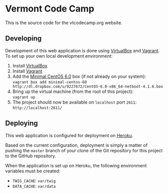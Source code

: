 # Vermont Code Camp

This is the source code for the vtcodecamp.org website.

## Developing

Development of this web application is done using [VirtualBox](https://www.virtualbox.org/) 
and [Vagrant](http://vagrantup.com/). To set up your own local development environment:

1. Install [VirtualBox](https://www.virtualbox.org/)
2. Install [Vagrant](http://vagrantup.com/)
3. Add the [Minimal CentOS 6.0](http://vagrantbox.es/55/) box (if not already on your system):  
`vagrant box add minimal-centos-60 http://dl.dropbox.com/u/9227672/CentOS-6.0-x86_64-netboot-4.1.6.box`
4. Bring up the virtual machine (from the root of this project):  
`vagrant up`
5. The project should now be available on `localhost` port `2611`:  
`http://localhost:2611/`

## Deploying

This web application is configured for deployment on [Heroku](https://www.heroku.com/).

Based on the current configuration, deployment is simply a matter of pushing the `master` branch of your clone of the Git repository for this project to the GitHub repository. 

When the application is set up on Heroku, the following environment variables must be created:

* `TWIG_CACHE`: `var/twig`
* `DATA_CACHE`: `var/data`
